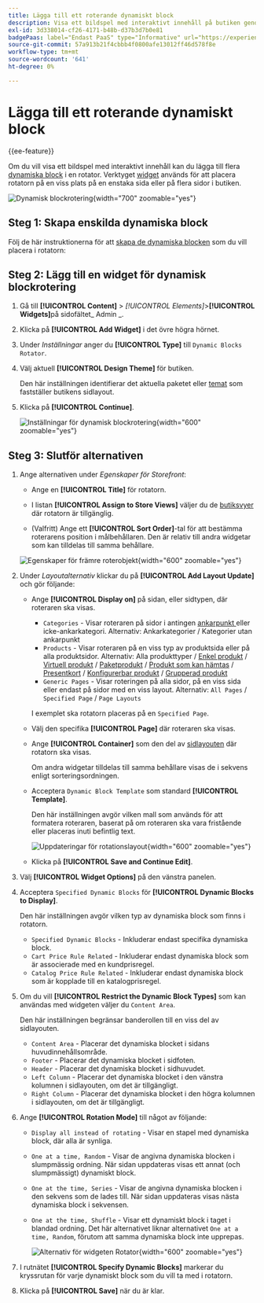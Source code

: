 ```yaml
---
title: Lägga till ett roterande dynamiskt block
description: Visa ett bildspel med interaktivt innehåll på butiken genom att lägga till flera dynamiska block i en roterare.
exl-id: 3d338014-cf26-4171-b48b-d37b3d7b0e81
badgePaas: label="Endast PaaS" type="Informative" url="https://experienceleague.adobe.com/sv/docs/commerce/user-guides/product-solutions" tooltip="Gäller endast Adobe Commerce i molnprojekt (Adobe-hanterad PaaS-infrastruktur) och lokala projekt."
source-git-commit: 57a913b21f4cbbb4f0800afe13012ff46d578f8e
workflow-type: tm+mt
source-wordcount: '641'
ht-degree: 0%

---
```


# Lägga till ett roterande dynamiskt block

{{ee-feature}}

Om du vill visa ett bildspel med interaktivt innehåll kan du lägga till flera [dynamiska block](dynamic-blocks.md) i en rotator. Verktyget [widget](widgets.md) används för att placera rotatorn på en viss plats på en enstaka sida eller på flera sidor i butiken.

![Dynamisk blockrotering](./assets/widget-dynamic-block-rotator.png){width="700" zoomable="yes"}

## Steg 1: Skapa enskilda dynamiska block

Följ de här instruktionerna för att [skapa de dynamiska blocken](dynamic-blocks.md) som du vill placera i rotatorn:

## Steg 2: Lägg till en widget för dynamisk blockrotering

1. Gå till **[!UICONTROL Content]** > _[!UICONTROL Elements]_>**[!UICONTROL Widgets]**&#x200B;på sidofältet_ Admin _.

1. Klicka på **[!UICONTROL Add Widget]** i det övre högra hörnet.

1. Under _Inställningar_ anger du **[!UICONTROL Type]** till `Dynamic Blocks Rotator`.

1. Välj aktuell **[!UICONTROL Design Theme]** för butiken.

   Den här inställningen identifierar det aktuella paketet eller [temat](themes.md) som fastställer butikens sidlayout.

1. Klicka på **[!UICONTROL Continue]**.

   ![Inställningar för dynamisk blockrotering](./assets/widget-dynamic-block-rotator-settings.png){width="600" zoomable="yes"}

## Steg 3: Slutför alternativen

1. Ange alternativen under _Egenskaper för Storefront_:

   - Ange en **[!UICONTROL Title]** för rotatorn.

   - I listan **[!UICONTROL Assign to Store Views]** väljer du de [butiksvyer](../getting-started/websites-stores-views.md) där rotatorn är tillgänglig.

   - (Valfritt) Ange ett **[!UICONTROL Sort Order]**-tal för att bestämma roterarens position i målbehållaren. Den är relativ till andra widgetar som kan tilldelas till samma behållare.

   ![Egenskaper för främre roterobjekt](./assets/widget-dynamic-block-rotator-storefront-properties.png){width="600" zoomable="yes"}

1. Under _Layoutalternativ_ klickar du på **[!UICONTROL Add Layout Update]** och gör följande:

   - Ange **[!UICONTROL Display on]** på sidan, eller sidtypen, där roteraren ska visas.

      - `Categories` - Visar roteraren på sidor i antingen [ ankarpunkt ](../catalog/navigation-layered.md) eller icke-ankarkategori. Alternativ: Ankarkategorier / Kategorier utan ankarpunkt
      - `Products` - Visar roteraren på en viss typ av produktsida eller på alla produktsidor. Alternativ: Alla produkttyper / [Enkel produkt](../catalog/product-create-simple.md) / [Virtuell produkt](../catalog/product-create-virtual.md) / [Paketprodukt](../catalog/product-create-bundle.md) / [Produkt som kan hämtas](../catalog/product-create-downloadable.md) / [Presentkort](../catalog/product-gift-card-create.md) / [Konfigurerbar produkt](../catalog/product-create-configurable.md) / [Grupperad produkt](../catalog/product-create-grouped.md)
      - `Generic Pages` - Visar roteringen på alla sidor, på en viss sida eller endast på sidor med en viss layout. Alternativ: `All Pages` / `Specified Page` / `Page Layouts`

     I exemplet ska rotatorn placeras på en `Specified Page`.

   - Välj den specifika **[!UICONTROL Page]** där roteraren ska visas.

   - Ange **[!UICONTROL Container]** som den del av [sidlayouten](page-layout.md#standard-page-layouts) där rotatorn ska visas.

     Om andra widgetar tilldelas till samma behållare visas de i sekvens enligt sorteringsordningen.

   - Acceptera `Dynamic Block Template` som standard **[!UICONTROL Template]**.

     Den här inställningen avgör vilken mall som används för att formatera roteraren, baserat på om roteraren ska vara fristående eller placeras inuti befintlig text.

     ![Uppdateringar för rotationslayout](./assets/widget-dynamic-block-rotator-layout-updates.png){width="600" zoomable="yes"}

   - Klicka på **[!UICONTROL Save and Continue Edit]**.

1. Välj **[!UICONTROL Widget Options]** på den vänstra panelen.

1. Acceptera `Specified Dynamic Blocks` för **[!UICONTROL Dynamic Blocks to Display]**.

   Den här inställningen avgör vilken typ av dynamiska block som finns i rotatorn.

   - `Specified Dynamic Blocks` - Inkluderar endast specifika dynamiska block.
   - `Cart Price Rule Related` - Inkluderar endast dynamiska block som är associerade med en kundprisregel.
   - `Catalog Price Rule Related` - Inkluderar endast dynamiska block som är kopplade till en katalogprisregel.

1. Om du vill **[!UICONTROL Restrict the Dynamic Block Types]** som kan användas med widgeten väljer du `Content Area`.

   Den här inställningen begränsar banderollen till en viss del av sidlayouten.

   - `Content Area` - Placerar det dynamiska blocket i sidans huvudinnehållsområde.
   - `Footer` - Placerar det dynamiska blocket i sidfoten.
   - `Header` - Placerar det dynamiska blocket i sidhuvudet.
   - `Left Column` - Placerar det dynamiska blocket i den vänstra kolumnen i sidlayouten, om det är tillgängligt.
   - `Right Column` - Placerar det dynamiska blocket i den högra kolumnen i sidlayouten, om det är tillgängligt.

1. Ange **[!UICONTROL Rotation Mode]** till något av följande:

   - `Display all instead of rotating` - Visar en stapel med dynamiska block, där alla är synliga.
   - `One at a time, Random` - Visar de angivna dynamiska blocken i slumpmässig ordning. När sidan uppdateras visas ett annat (och slumpmässigt) dynamiskt block.
   - `One at the time, Series` - Visar de angivna dynamiska blocken i den sekvens som de lades till. När sidan uppdateras visas nästa dynamiska block i sekvensen.
   - `One at the time, Shuffle` - Visar ett dynamiskt block i taget i blandad ordning. Det här alternativet liknar alternativet `One at a time, Random`, förutom att samma dynamiska block inte upprepas.

     ![Alternativ för widgeten Rotator](./assets/widget-dynamic-block-rotator-widget-options.png){width="600" zoomable="yes"}

1. I rutnätet **[!UICONTROL Specify Dynamic Blocks]** markerar du kryssrutan för varje dynamiskt block som du vill ta med i rotatorn.

1. Klicka på **[!UICONTROL Save]** när du är klar.

